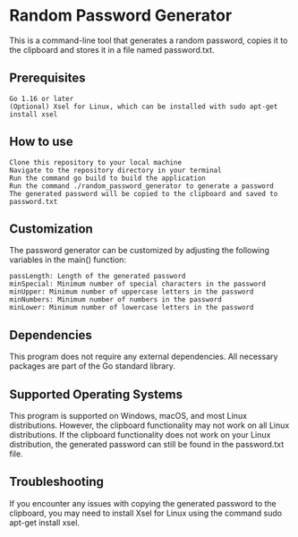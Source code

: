 # Random Password Generator

This is a command-line tool that generates a random password, copies it to the clipboard and stores it in a file named password.txt.

## Prerequisites

    Go 1.16 or later
    (Optional) Xsel for Linux, which can be installed with sudo apt-get install xsel

## How to use

    Clone this repository to your local machine
    Navigate to the repository directory in your terminal
    Run the command go build to build the application
    Run the command ./random_password_generator to generate a password
    The generated password will be copied to the clipboard and saved to password.txt

## Customization

The password generator can be customized by adjusting the following variables in the main() function:

    passLength: Length of the generated password
    minSpecial: Minimum number of special characters in the password
    minUpper: Minimum number of uppercase letters in the password
    minNumbers: Minimum number of numbers in the password
    minLower: Minimum number of lowercase letters in the password

 ## Dependencies   

 This program does not require any external dependencies. All necessary packages are part of the Go standard library.

 ## Supported Operating Systems

 This program is supported on Windows, macOS, and most Linux distributions. However, the clipboard functionality may not work on all Linux distributions. If the clipboard functionality does not work on your Linux distribution, the generated password can still be found in the password.txt file.   

## Troubleshooting

If you encounter any issues with copying the generated password to the clipboard, you may need to install Xsel for Linux using the command sudo apt-get install xsel.